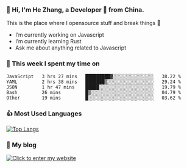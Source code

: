 ### 👋 Hi, I'm He Zhang, a Developer 🚀 from China.

This is the place where I opensource stuff and break things :rofl:

- I’m currently working on Javascript
- I’m currently learning Rust
- Ask me about anything related to Javascript

### 💪 This week I spent my time on 
<!--START_SECTION:waka-->

```text
JavaScript   3 hrs 27 mins   █████████▓░░░░░░░░░░░░░░░   38.22 %
YAML         2 hrs 38 mins   ███████▒░░░░░░░░░░░░░░░░░   29.24 %
JSON         1 hr 47 mins    █████░░░░░░░░░░░░░░░░░░░░   19.79 %
Bash         26 mins         █▒░░░░░░░░░░░░░░░░░░░░░░░   04.79 %
Other        19 mins         █░░░░░░░░░░░░░░░░░░░░░░░░   03.62 %
```

<!--END_SECTION:waka-->

### 👍 Most Used Languages
[![Top Langs](https://github-readme-stats.vercel.app/api/top-langs/?username=zhanghecool&layout=compact)](https://zhanghe.cool)

### 🌈 My blog 
[![Click to enter my website](https://cdn.jsdelivr.net/gh/zhanghecool/assets/images/gif/zhanghecools.gif)](https://zhanghe.cool)
